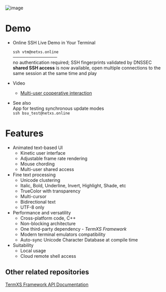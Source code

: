 ![image](https://dice.netxs.online/cloud/vtm/vtm_demo_new.png)

# Demo
- Online SSH Live Demo in Your Terminal  
  
    `ssh vtm@netxs.online`   
       ──────────────  
       no authentication required; SSH fingerprints validated by DNSSEC  
       __shared SSH access__ is now available, open multiple connections to the same session at the same time and play  
- Video
  - [Multi-user cooperative interaction](https://youtu.be/0zU4e5Vam8c)
- See also  
  App for testing synchronous update modes  
  `ssh bsu_test@netxs.online`

# Features
- Animated text-based UI
  - Kinetic user interface
  - Adjustable frame rate rendering
  - Mouse chording
  - Multi-user shared access
- Fine text processing
  - Unicode clustering
  - Italic, Bold, Underline, Invert, Highlight, Shade, etc
  - TrueColor with transparency
  - Multi-cursor
  - Bidirectional text
  - UTF-8 only
- Performance and versatility  
  - Cross-platform code, C++
  - Non-blocking architecture
  - One third-party dependency - _TermXS Framework_
  - Modern terminal emulators compatibility
  - Auto-sync Unicode Character Database at compile time
- Suitability
  - Local usage
  - Cloud remote shell access

## Other related repositories
[TermXS Framework API Documentation](https://github.com/netxs-group/TermXS-Docs)
